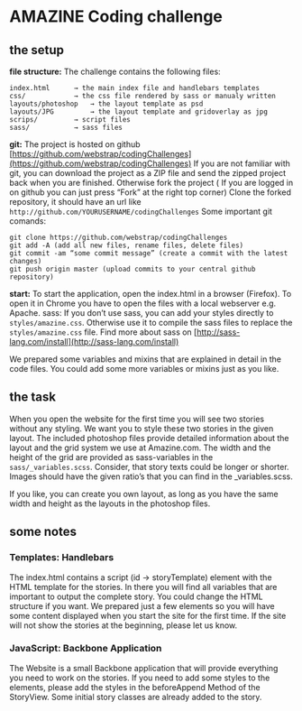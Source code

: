 AMAZINE Coding challenge
========================

## the setup
**file structure:** The challenge contains the following files:

    index.html      → the main index file and handlebars templates
    css/            → the css file rendered by sass or manualy written
    layouts/photoshop   → the layout template as psd
    layouts/JPG         → the layout template and gridoverlay as jpg
    scrips/         → script files 
    sass/           → sass files

**git:** The project is hosted on github [https://github.com/webstrap/codingChallenges](https://github.com/webstrap/codingChallenges) 
If you are not familiar with git, you can download the project as a ZIP file and send the zipped project back when you are finished. Otherwise fork the project ( If you are logged in on github you can just press “Fork” at the right top corner)
Clone the forked repository, it should have an url like `http://github.com/YOURUSERNAME/codingChallenges`
Some important git comands:

    git clone https://github.com/webstrap/codingChallenges
    git add -A (add all new files, rename files, delete files)
    git commit -am “some commit message” (create a commit with the latest changes)
    git push origin master (upload commits to your central github repository)

**start:** To start the application, open the index.html in a browser (Firefox). To open it in Chrome you have to open the files with a local webserver e.g. Apache.
sass: If you don’t use sass, you can add your styles directly to `styles/amazine.css`. Otherwise use it to compile the sass files to replace the `styles/amazine.css` file. 
Find more about sass on [http://sass-lang.com/install](http://sass-lang.com/install)

We prepared some variables and mixins that are explained in detail in the code files. You could add some more variables or mixins just as you like.



## the task
When you open the website for the first time you will see two stories without any styling. We want you to style these two stories in the given layout. The included photoshop files provide detailed information about the layout and the grid system we use at Amazine.com. The width and the height of the grid are provided as sass-variables in the `sass/_variables.scss`.
Consider, that story texts could be longer or shorter. Images should have the given ratio’s that you can find in the _variables.scss.

If you like, you can create you own layout, as long as you have the same width and height as the layouts in the photoshop files.


## some notes

### Templates: Handlebars
The index.html contains a script (id → storyTemplate) element with the HTML template for the stories. In there you will find all variables that are important to output the complete story. You could change the HTML structure if you want. We prepared just a few elements so you will have some content displayed when you start the site for the first time. If the site will not show the stories at the beginning, please let us know. 



### JavaScript: Backbone Application
The Website is a small Backbone application that will provide everything you need to work on the stories. If you need to add some styles to the elements, please add the styles in the beforeAppend Method of the StoryView. Some initial story classes are already added to the story.